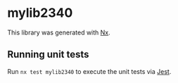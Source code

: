 # mylib2340

This library was generated with [Nx](https://nx.dev).

## Running unit tests

Run `nx test mylib2340` to execute the unit tests via [Jest](https://jestjs.io).
